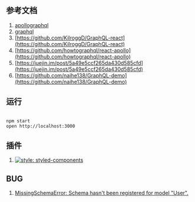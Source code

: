 ## 参考文档

1. [apollographql](https://www.apollographql.com/docs/react/basics/setup.html)
2. [graphql](http://graphql.cn)
3. [https://github.com/KilroggD/GraphQL-react](https://github.com/KilroggD/GraphQL-react)
4. [https://github.com/howtographql/react-apollo](https://github.com/howtographql/react-apollo)
5. [https://juejin.im/post/5a49e5ccf265da430d585cfd](https://juejin.im/post/5a49e5ccf265da430d585cfd)
6. [https://github.com/naihe138/GraphQL-demo](https://github.com/naihe138/GraphQL-demo)

## 运行

```shell

npm start
open http://localhost:3000
```
## 插件

1. [![style: styled-components](https://img.shields.io/badge/style-%F0%9F%92%85%20styled--components-orange.svg?colorB=daa357&colorA=db748e)](https://github.com/styled-components/styled-components)

## BUG

1. [MissingSchemaError: Schema hasn't been registered for model "User".](https://www.cnblogs.com/binxchen/p/7085228.html)